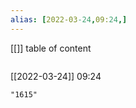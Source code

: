 ```yaml
---
alias: [2022-03-24,09:24,]
---
```

[[]]
table of content
```toc
```

[[2022-03-24]] 09:24

```query
"1615"
```